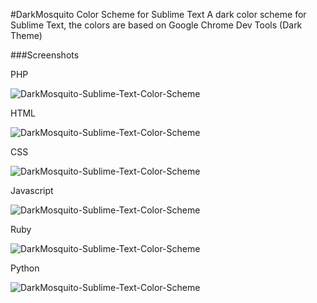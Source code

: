 #DarkMosquito Color Scheme for Sublime Text
A dark color scheme for Sublime Text, the colors are based on Google Chrome Dev Tools (Dark Theme)

###Screenshots

PHP

![DarkMosquito-Sublime-Text-Color-Scheme](https://raw.github.com/Mosquito13/DarkMosquito-Sublime-Text-Color-Scheme/master/screenshots/PHP-Source.png)

HTML

![DarkMosquito-Sublime-Text-Color-Scheme](https://raw.github.com/Mosquito13/DarkMosquito-Sublime-Text-Color-Scheme/master/screenshots/HTML-Source.png)

CSS

![DarkMosquito-Sublime-Text-Color-Scheme](https://raw.github.com/Mosquito13/DarkMosquito-Sublime-Text-Color-Scheme/master/screenshots/CSS-Source.png)

Javascript

![DarkMosquito-Sublime-Text-Color-Scheme](https://raw.github.com/Mosquito13/DarkMosquito-Sublime-Text-Color-Scheme/master/screenshots/Javascript-Source.png)

Ruby

![DarkMosquito-Sublime-Text-Color-Scheme](https://raw.github.com/Mosquito13/DarkMosquito-Sublime-Text-Color-Scheme/master/screenshots/Ruby-Source.png)

Python

![DarkMosquito-Sublime-Text-Color-Scheme](https://raw.github.com/Mosquito13/DarkMosquito-Sublime-Text-Color-Scheme/master/screenshots/Python-Source.png)
